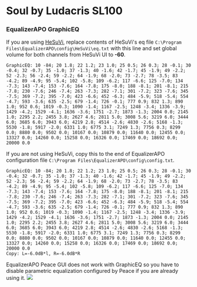 # Soul by Ludacris SL100
### EqualizerAPO GraphicEQ
If you are using [HeSuVi](https://sourceforge.net/projects/hesuvi/), replace contents of HeSuVi's eq file `C:\Program Files\EqualizerAPO\config\HeSuVi\eq.txt` with this line and set global volume for both channels from HeSuVi UI to **-60**.
```
GraphicEQ: 10 -84; 20 1.8; 22 1.2; 23 1.0; 25 0.5; 26 0.3; 28 -0.1; 30 -0.4; 32 -0.7; 35 -1.0; 37 -1.3; 40 -1.6; 42 -1.7; 45 -1.9; 49 -2.2; 52 -2.3; 56 -2.4; 59 -2.2; 64 -1.9; 68 -2.0; 73 -2.7; 78 -3.5; 83 -4.2; 89 -4.9; 95 -5.4; 102 -5.8; 109 -6.2; 117 -6.6; 125 -7.0; 134 -7.3; 143 -7.4; 153 -7.6; 164 -7.8; 175 -8.0; 188 -8.1; 201 -8.1; 215 -7.8; 230 -7.6; 246 -7.4; 263 -7.3; 282 -7.1; 301 -7.2; 323 -7.6; 345 -7.5; 369 -7.2; 395 -7.0; 423 -6.6; 452 -6.3; 484 -5.9; 518 -5.4; 554 -4.7; 593 -3.6; 635 -2.5; 679 -1.4; 726 -0.1; 777 0.9; 832 1.3; 890 1.0; 952 0.6; 1019 -0.3; 1090 -1.4; 1167 -2.5; 1248 -3.4; 1336 -3.9; 1429 -4.2; 1529 -4.1; 1636 -3.6; 1751 -2.7; 1873 -1.3; 2004 0.0; 2145 1.0; 2295 2.2; 2455 3.8; 2627 4.6; 2811 5.0; 3008 5.6; 3219 6.0; 3444 6.0; 3685 6.0; 3943 6.0; 4219 2.8; 4514 -2.6; 4830 -2.6; 5168 -1.3; 5530 -1.8; 5917 -2.0; 6331 1.0; 6775 3.1; 7249 1.3; 7756 0.3; 8299 0.0; 8880 0.0; 9502 0.0; 10167 0.0; 10879 0.0; 11640 0.0; 12455 0.0; 13327 0.0; 14260 0.0; 15258 0.0; 16326 0.0; 17469 0.0; 18692 0.0; 20000 0.0
```
If you are not using HeSuVi, copy this to the end of EqualizerAPO configuration file `C:\Program Files\EqualizerAPO\config\config.txt`.
```
GraphicEQ: 10 -84; 20 1.8; 22 1.2; 23 1.0; 25 0.5; 26 0.3; 28 -0.1; 30 -0.4; 32 -0.7; 35 -1.0; 37 -1.3; 40 -1.6; 42 -1.7; 45 -1.9; 49 -2.2; 52 -2.3; 56 -2.4; 59 -2.2; 64 -1.9; 68 -2.0; 73 -2.7; 78 -3.5; 83 -4.2; 89 -4.9; 95 -5.4; 102 -5.8; 109 -6.2; 117 -6.6; 125 -7.0; 134 -7.3; 143 -7.4; 153 -7.6; 164 -7.8; 175 -8.0; 188 -8.1; 201 -8.1; 215 -7.8; 230 -7.6; 246 -7.4; 263 -7.3; 282 -7.1; 301 -7.2; 323 -7.6; 345 -7.5; 369 -7.2; 395 -7.0; 423 -6.6; 452 -6.3; 484 -5.9; 518 -5.4; 554 -4.7; 593 -3.6; 635 -2.5; 679 -1.4; 726 -0.1; 777 0.9; 832 1.3; 890 1.0; 952 0.6; 1019 -0.3; 1090 -1.4; 1167 -2.5; 1248 -3.4; 1336 -3.9; 1429 -4.2; 1529 -4.1; 1636 -3.6; 1751 -2.7; 1873 -1.3; 2004 0.0; 2145 1.0; 2295 2.2; 2455 3.8; 2627 4.6; 2811 5.0; 3008 5.6; 3219 6.0; 3444 6.0; 3685 6.0; 3943 6.0; 4219 2.8; 4514 -2.6; 4830 -2.6; 5168 -1.3; 5530 -1.8; 5917 -2.0; 6331 1.0; 6775 3.1; 7249 1.3; 7756 0.3; 8299 0.0; 8880 0.0; 9502 0.0; 10167 0.0; 10879 0.0; 11640 0.0; 12455 0.0; 13327 0.0; 14260 0.0; 15258 0.0; 16326 0.0; 17469 0.0; 18692 0.0; 20000 0.0
Copy: L=-6.0dB*l, R=-6.0dB*R
```
EqualizerAPO Peace GUI does not work with GraphicEQ so you have to disable parametric equalization configured by Peace if you are already using it.
![](https://raw.githubusercontent.com/jaakkopasanen/AutoEq/master/results/SBAF-Serious/innerfidelity/onear/Soul%20by%20Ludacris%20SL100/Soul%20by%20Ludacris%20SL100.png)
